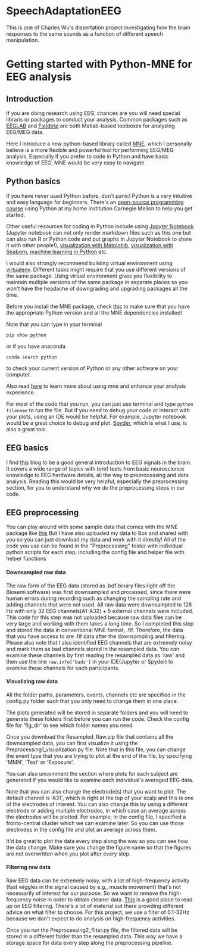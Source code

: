 # SpeechAdaptationEEG

This is one of Charles Wu's dissertation project investigating how the brain responses to the same sounds as a function of different speech manipulation. 

# Getting started with Python-MNE for EEG analysis

## Introduction
If you are doing research using EEG, chances are you will need special libraris or packages to conduct your analysis. Common packages such as [EEGLAB](https://sccn.ucsd.edu/eeglab/index.php) and [Fieldtrip](http://www.fieldtriptoolbox.org/) are both Matlab-based toolboxes for analyzing EEG/MEG data. 

Here I introduce a new python-based library called [MNE](https://mne.tools/stable/index.html), which I personally believe is a more flexible and powerful tool for performing EEG/MEG analysis. Especially if you prefer to code in Python and have basic knowledge of EEG, MNE would be very easy to navigate. 

## Python basics
If you have never used Python before, don't panic! Python is a very intuitive and easy language for beginners. There's an [open-source programming course](https://www.cs.cmu.edu/~112/index.html) using Python at my home institution Carnegie Mellon to help you get started. 

Other useful resources for coding in Python include using [Jupyter Notebook](https://jupyter.org/) (Jupyter notebook can not only render markdown files such as this one but can also run R or Python code and put graphs in Jupyter Notebook to share it with other people!), [visualization with Matplotlib](https://matplotlib.org/), [visualization with Seaborn](https://seaborn.pydata.org/), [machine learning in Python](https://towardsdatascience.com/beginners-guide-to-machine-learning-with-python-b9ff35bc9c51) etc.

I would also strongly recommend building virtual environment using [virtualenv](https://medium.com/@__pamaron__/understanding-and-use-python-virtualenvs-from-data-scientist-perspective-bfed61faeb3f). Different tasks might require that you use different versions of the same package. Using virtual environment gives you flexibility to maintain multiple versions of the same package in separate places so you won't have the headache of downgrading and upgrading packages all the time. 

Before you install the MNE package, check [this](https://mne.tools/stable/install/mne_python.html) to make sure that you have the appropriate Python version and all the MNE dependencies installed! 

Note that you can type in your terminal

`pip show python`

or if you have anaconda

`conda search python`

to check your current version of Python or any other software on your computer.

Also read [here](https://mne.tools/stable/install/index.html) to learn more about using mne and enhance your analysis experience.  

For most of the code that you run, you can just use terminal and type
`python filename` 
to run the file. But if you need to debug your code or interact with your plots, using an IDE would be helpful. For example, Jupyter notebook would be a great choice to debug and plot. [Spyder](https://www.spyder-ide.org/), which is what I use, is also a great tool. 

## EEG basics
I find [this](https://imotions.com/blog/eeg/) blog to be a good general introduction to EEG signals in the brain. It covers a wide range of topics with brief texts from basic neuroscience knowledge to EEG hardware details, all the way to preprocessing and data analysis. Reading this would be very helpful, especially the preprocessing section, for you to understand why we do the preprocessing steps in our code. 

## EEG preprocessing

You can play around with some sample data that comes with the MNE package like [this](https://mne.tools/stable/auto_examples/io/plot_read_epochs.html#sphx-glr-auto-examples-io-plot-read-epochs-py)
But I have also uploaded my data to Box and shared with you so you can just download my data and work with it directly! All of the code you use can be found in the "Preprocessing" folder with individual python scripts for each step, including the config file and helper file with helper functions

#### Downsampled raw data
The raw form of the EEG data (stored as .bdf binary files right off the Biosemi software) was first downsampled and processed, since there were human errors during recording such as changing the sampling rate and adding channels that were not used. All raw data were downsampled to 128 Hz with only 32 EEG channels(A1-A32) + 5 external channels were included. This code for this step was not uploaded because raw data files can be very large and working with them takes a long time. So I completed this step and stored the data in conventional MNE format, .fif. Therefore, the data that you have access to are .fif data after the downsampling and filtering. Please also note that I also identified EEG channels that are extremely noisy and mark them as bad channels stored in the resampled data. You can examine these channels by first reading the resampled data as 'raw' and then use the line
`raw.info['bads']` in your IDE(Jupyter or Spyder)
to examine these channels for each participants. 

#### Visualizing raw data
All the folder paths, parameters, events, channels etc are specified in the config.py folder such that you only need to change them in one place. 

The plots generated will be stored in separate folders and you will need to generate these folders first before you can run the code. Check the config file for 'fig_dir' to see which folder names you need. 

Once you download the Resampled_Raw.zip file that contains all the downsampled data, you can first visualize it using the Preprocessing1_visualization.py file. Note that in this file, you can change the event type that you are trying to plot at the end of the file, by specifying 'MMN', 'Test' or 'Exposure'. 

You can also uncomment the section where plots for each subject are generated if you would like to examine each individual's averaged EEG data. 

Note that you can also change the electrode(s) that you want to plot. The default channel is 'A31', which is right at the top of your scalp and this is one of the electrodes of interest. You can also change this by using a different electrode or adding multiple electrodes, in which case an average across the electrodes will be plotted. For example, in the config file, I specified a fronto-central cluster which we can examine later. So you can use those electrodes in the config file and plot an average across them. 

It'd be great to plot the data every step along the way so you can see how the data change. Make sure you change the figure name so that the figures are not overwritten when you plot after every step. 

#### Filtering raw data
Raw EEG data can be extremely noisy, with a lot of high-frequency activity (fast wiggles in the signal caused by e.g., muscle movement) that's not necessarily of interest for our purpose. So we want to remove the high-frequency noise in order to obtain cleaner data. [This](https://blricrex.hypotheses.org/filtering-introduction) is a good place to read up on EEG filtering. There's a lot of material out there providing different advice on what filter to choose. For this project, we use a filter of 0.1-32Hz because we don't expect to do analysis on high-frequency activities. 

Once you run the Preprocessing2_filter.py file, the filtered data will be stored in a different folder than the resampled data. This way we have a storage space for data every step along the preprocessing pipeline. 









